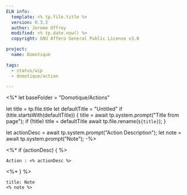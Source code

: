 ```yaml
---
ELN info:
  template: <% tp.file.title %>
  version: 0.3.2
  author: Jerome Offroy
  modified: <% tp.date.now() %>
  copyright: GNU Affero General Public License v3.0

project:
  name: Domotique

tags:
  - status/wip
  - domotique/action

---
```

<%*
let baseFolder = "Domotique/Actions"

let title = tp.file.title
let defaultTitle = "Untitled"
if (title.startsWith(defaultTitle)) {
	title = await tp.system.prompt("Title from page");
	if (!title) title = defaultTitle
	await tp.file.rename(`${title}`);
}

let actionDesc = await tp.system.prompt("Action Description");
let note = await tp.system.prompt("Note");
-%>

<%* if (actionDesc) { %>
````ad-tip
Action : <% actionDesc %>

````
<%* } %>
````ad-note
title: Note
<% note %>

````

